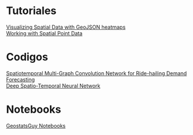 
# Tutoriales

[Visualizing Spatial Data with GeoJSON heatmaps](https://towardsdatascience.com/visualizing-spatial-data-with-geojson-heatmaps-1fbe2063ab86) <br>
[Working with Spatial Point Data](https://zia207.github.io/geospatial-python.io/lesson_07_working%20with%20point%20data.html) <br>

# Codigos

[Spatiotemporal Multi-Graph Convolution Network for Ride-hailing Demand Forecasting](https://github.com/SkrLamei/2019-ZJU_SummerResearch) <br>
[Deep Spatio-Temporal Neural Network](https://github.com/oywtece/dstn) <br>

# Notebooks
[GeostatsGuy Notebooks](https://github.com/GeostatsGuy/PythonNumericalDemos)
